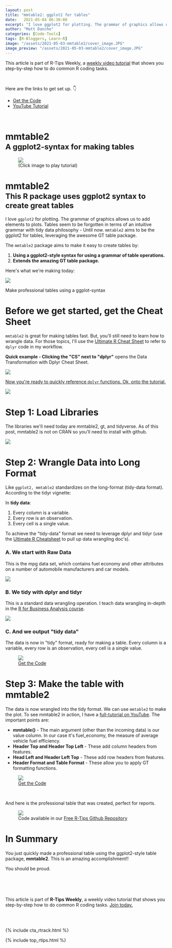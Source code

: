 ```yaml
---
layout: post
title: "mmtable2: ggplot2 for tables"
date:   2021-05-04 06:30:00
excerpt: "I love ggplot2 for plotting. The grammar of graphics allows us to add elements to plots. Tables seem to be forgotten in terms of an intuitive grammar with tidy data philosophy - Until now."
author: "Matt Dancho"
categories: [Code-Tools]
tags: [R-Bloggers, Learn-R]
image: "/assets/2021-05-03-mmtable2/cover_image.JPG"
image_preview: "/assets/2021-05-03-mmtable2/cover_image.JPG"
---
```


This article is part of R-Tips Weekly, a <a href="https://learn.business-science.io/r-tips-newsletter">weekly video tutorial</a> that shows you step-by-step how to do common R coding tasks.

<br/>

<p>Here are the links to get set up. 👇</p>

<ul>
    <li><a href="https://learn.business-science.io/r-tips-newsletter">Get the Code</a></li>
    <li><a href="https://youtu.be/6FvStEghDdg">YouTube Tutorial</a></li> 
</ul>

<br/>

<h1>mmtable2<br>
<small>A ggplot2-syntax for making tables</small></h1>

<figure class="text-center">
    <a href="https://youtu.be/6FvStEghDdg">
    <img src="/assets/2021-05-03-mmtable2/video.jpg" style='max-width:100%;'></a>
  <figcaption>(Click image to play tutorial)</figcaption>
</figure>



<h1>mmtable2<br>
<small>This R package uses <strong>ggplot2 syntax</strong> to create great tables</small></h1>

<p>I love <code>ggplot2</code> for plotting. The grammar of graphics allows us to add elements to plots. Tables seem to be forgotten in terms of an intuitive grammar with tidy data philosophy - Until now. <code>mmtable2</code> aims to be the ggplot2 for tables, leveraging the awesome GT table package.</p>

<p>The <code>mmtable2</code> package aims to make it easy to create tables by:</p>

<ol>
    <li><strong>Using a ggplot2-style syntax for using a grammar of table operations.</strong></li>
    <li><strong>Extends the amazing GT table package.</strong></li>
</ol>

<p>Here's what we're making today:</p>

<img src="/assets/2021-05-03-mmtable2/project.jpg" style='max-width:100%;'>

<p>Make professional tables using a ggplot-syntax</p>

<h1>Before we get started, get the Cheat Sheet</h1>

<p><code>mmtable2</code> is great for making tables fast. But, you'll still need to learn how to wrangle data. For those topics, I'll use the <a href="https://www.business-science.io/r-cheatsheet.html" style='max-width:100%;'> Ultimate R Cheat Sheet</a> to refer to <code>dplyr</code> code in my workflow.</p>

<p><strong>Quick example - Clicking the "CS" next to "dplyr"</strong> opens the Data Transformation with Dplyr Cheat Sheet.</p>

<a href="https://www.business-science.io/r-cheatsheet.html"> <img src="/assets/2021-05-03-mmtable2/workflow.jpg" style='max-width:100%;'>

<p>Now you're ready to quickly reference <code>dplyr</code> functions.  Ok, onto the tutorial. </p>

<a href="https://www.business-science.io/r-cheatsheet.html"> <img src="/assets/2021-05-03-mmtable2/cheatsheet.jpg" style='max-width:100%;'></a>

<h1>Step 1: Load Libraries</h1>

<p>The libraries we'll need today are mmtable2, gt, and tidyverse. As of this post, mmtable2 is not on CRAN so you'll need to install with github. </p>

<img src="/assets/2021-05-03-mmtable2/libraries.jpg" style='max-width:100%;'>

<h1>Step 2: Wrangle Data into Long Format</h1>

<p>Like <code>ggplot2, mmtable2</code> standardizes on the long-format (tidy-data format). According to the tidyr vignette: </p>

<p>In <strong>tidy data</strong>:</p>

<ol>
    <li>Every column is a variable.</li>
    <li>Every row is an observation.</li>
    <li>Every cell is a single value.</li>
</ol>

<p>To achieve the "tidy-data" format we need to leverage dplyr and tidyr (use the <a href="https://www.business-science.io/r-cheatsheet.html"> Ultimate R Cheatsheet</a> to pull up data wrangling doc's). </p>

<h3>A. We start with Raw Data</h3>

<p>This is the mpg data set, which contains fuel economy and other attributes on a number of automobile manufacturers and car models. </p>

<img src="/assets/2021-05-03-mmtable2/raw_data.jpg" style='max-width:100%;'>

<h3>B. We tidy with dplyr and tidyr</h3>

<p>This is a standard data wrangling operation. I teach data wrangling in-depth in the <a href="https://university.business-science.io/p/ds4b-101-r-business-analysis-r">R for Business Analysis course</a>.  </p>

<img src="/assets/2021-05-03-mmtable2/tidy_data.jpg" style='max-width:100%;'>

<h3>C. And we output "tidy data"</h3>

<p>The data is now in "tidy" format, ready for making a table. Every column is a variable, every row is an observation, every cell is a single value.</p>

<figure class="text-center">
    <img src="/assets/2021-05-03-mmtable2/data_wrangled.jpg" style='max-width:100%;'>
  <figcaption><a href="https://learn.business-science.io/r-tips-newsletter"> Get the Code</a></figcaption>
</figure>

<h1>Step 3: Make the table with mmtable2</h1>

<p>The data is now wrangled into the tidy format. We can use <code>mmtable2</code> to make the plot.  To see mmtable2 in action, I have a <a href="https://youtu.be/6FvStEghDdg">full-tutorial on YouTube</a>. The important points are:</p>

<ul>
    <li><strong>mmtable()</strong> - The main argument (other than the incoming data) is our value column. In our case it's fuel_economy, the measure of average vehicle fuel efficiency. </li>
    <li><strong>Header Top and Header Top Left</strong> - These add column headers from features.</li>
    <li><strong>Head Left and Header Left Top</strong> - These add row headers from features.</li>
    <li><strong>Header Format and Table Format</strong> - These allow you to apply GT formatting functions.</li>
</ul>

<figure class="text-center">
    <img src="/assets/2021-05-03-mmtable2/table_main.jpg" style='max-width:100%;'>
  <figcaption><a href="https://learn.business-science.io/r-tips-newsletter"> Get the Code</a></figcaption>
</figure>
<br>
<p>And here is the professional table that was created, perfect for reports.</p>

<figure class="text-center">
    <img src="/assets/2021-05-03-mmtable2/final.jpg" style='max-width:100%;'>
  <figcaption>Code available in our <a href="https://learn.business-science.io/r-tips-newsletter"> Free R-Tips Github Repository</a></figcaption>
</figure>

<h1>In Summary</h1>

<p>You just quickly made a professional table using the ggplot2-style table package, <strong>mmtable2</strong>. This is an amazing accomplishment!! </p>

<p>You should be proud.</p>
<br>
<br>
<br>
<p>This article is part of <strong>R-Tips Weekly</strong>, a weekly video tutorial that shows you step-by-step how to do common R coding tasks. <a href="https://learn.business-science.io/r-tips-newsletter">Join today.</a></p> 

<!-- This is markdown code. It wont look formatted in your browser, 
    but will be fine when published. to the website -->

<br><br>

{% include cta_rtrack.html %}

{% include top_rtips.html %}


